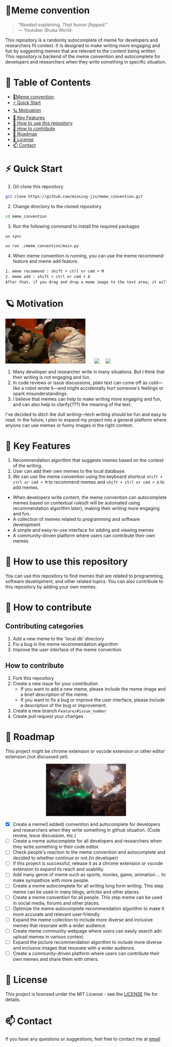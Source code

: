 
# 👾Meme convention

> _"Needed explaining, That humor flopped."_  
>  — Youtuber Shuka World-

This repository is a randomly autocomplete of meme for developers and researchers fit context.
It is designed to make writing more engaging and fun by suggesting memes that are relevant to the content being written.
This repository is backend of the meme convention and autocomplete for developers and researchers when they write something in specific situation.

# 📖 Table of Contents
- [👾Meme convention](#-meme-convention)
- [⚡️ Quick Start](#quick-start)
- [🪐 Motivation](#-motivation)
- [🔑 Key Features](#-key-features)
- [🤷 How to use this repository](#-how-to-use-this-repository)
- [🤾 How to contribute](#-how-to-contribute)
- [🚗 Roadmap](#-roadmap)
- [📜 License](#-license)
- [📫 Contact](#-contact)

# ⚡️ Quick Start
1. Git clone this repository
```bash
git clone https://github.com/minsing-jin/meme_convention.git
```
2. Change directory to the cloned repository
```bash
cd meme_convention
```

3. Run the following command to install the required packages
```bash
uv sync
```

```bash
uv run ./meme_convention/main.py
```

4. When meme convention is running, you can use the meme recommend feature and meme add feature.
```bash
1. meme recommend : shift + ctrl or cmd + M
2. meme add : shift + ctrl or cmd + A 
After that, if you drag and drop a meme image to the text area, it will be added to the local db.
```

# 🪐️ Motivation

<p float="left">
  <img src="resources/readme/sleep_clap.gif" width="250" />
  &nbsp; <!-- adds spacing -->
  &nbsp;&nbsp;&nbsp;
  <img src="https://github.com/user-attachments/assets/0c5074ef-d235-4a70-9292-9c33c3fb8dcc" width="180" />
  &nbsp;&nbsp;&nbsp;
  <img src="resources/readme/koojacheol_why.gif" width="280" />
</p>

1. Many developer and researcher write in many situations. But I think that their writing is not engaging and fun.
2. In code reviews or issue discussions, plain text can come off as cold—like a robot wrote it—and might accidentally hurt someone's feelings or spark misunderstandings.
3. I believe that memes can help to make writing more engaging and fun, and can also help to clarify(???) the meaning of the text.

I've decided to ditch the dull writing—tech writing should be fun and easy to read.
In the future, I plan to expand my project into a general platform where anyone can use memes or funny images in the right context.


# 🔑 Key Features
1. Recommendation algorithm that suggests memes based on the context of the writing.
2. User can add their own memes to the local database.
3. We can use the meme convention using the keyboard shortcut `shift + ctrl or cmd + M` to recommend memes and `shift + ctrl or cmd + A` to add memes.

- When developers write content, the meme convention can autocomplete memes based on contextual rules(It will be automated using recommendation algorithm later), making their writing more engaging and fun.
- A collection of memes related to programming and software development
- A simple and easy-to-use interface for adding and viewing memes
- A community-driven platform where users can contribute their own memes

# 🤷 How to use this repository
You can use this repository to find memes that are related to programming, software development, and other related topics.
You can also contribute to this repository by adding your own memes.

# 🤾 How to contribute
## Contributing categories
1. Add a new meme to the 'local db' directory
2. Fix a bug in the meme recommendation algorithm
3. Improve the user interface of the meme convention

## How to contribute
1. Fork this repository
2. Create a new issue for your contribution
   - If you want to add a new meme, please include the meme image and a brief description of the meme.
   - If you want to fix a bug or improve the user interface, please include a description of the bug or improvement.
3. Create a new branch `Feature/#issue_number`
4. Create pull request your changes

# 🚗 Roadmap
This project might be chrome extension or vscode extension or other editor extension.(not discussed yet)

<p align="center">
    <img src="resources/readme/dr_strange.gif" width="250">
</p>

- [x] Create a meme(I added) convention and autocomplete for developers and researchers when they write something in github situation. (Code review, issue discussion, etc.)
- [ ] Create a meme autocomplete for all developers and researchers when they write something in their code editor.
- [ ] Check people's reaction to the meme convention and autocomplete and decided to whether continue or not.(in developer)
- [ ] If this project is successful, release it as a chrome extension or vscode extension to expand its reach and usability.
- [ ] Add many genre of meme such as sports, movies, game, animation.... to make sympathize with more people.
- [ ] Create a meme autocomplete for all writing long form writing. This step meme can be used in many blogs, articles and other places.
- [ ] Create a meme convention for all people. This step meme can be used in social media, forums and other places.
- [ ] Optimize the meme autocomplete recommendation algorithm to make it more accurate and relevant user-friendly.
- [ ] Expand the meme collection to include more diverse and inclusive memes that resonate with a wider audience.
- [ ] Create meme community webpage where users can easily search adn upload memes in various context.
- [ ] Expand the picture recommendation algorithm to include more diverse and inclusive images that resonate with a wider audience.
- [ ] Create a community-driven platform where users can contribute their own memes and share them with others.

# 📜 License
This project is licensed under the MIT License - see the [LICENSE](LICENSE) file for details.

# 📫 Contact
If you have any questions or suggestions, feel free to contact me at [email](mailto:developermisning@gmail.com)